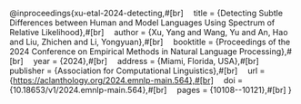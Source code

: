 @inproceedings{xu-etal-2024-detecting,#[br]
&emsp;title = {Detecting Subtle Differences between Human and Model Languages Using Spectrum of Relative Likelihood},#[br]
&emsp;author = {Xu, Yang  and Wang, Yu  and An, Hao  and Liu, Zhichen  and Li, Yongyuan},#[br]
&emsp;booktitle = {Proceedings of the 2024 Conference on Empirical Methods in Natural Language Processing},#[br]
&emsp;year = {2024},#[br]
&emsp;address = {Miami, Florida, USA},#[br]
&emsp;publisher = {Association for Computational Linguistics},#[br]
&emsp;url = {https://aclanthology.org/2024.emnlp-main.564},#[br]
&emsp;doi = {10.18653/v1/2024.emnlp-main.564},#[br]
&emsp;pages = {10108--10121},#[br]
}

